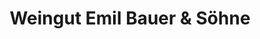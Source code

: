---
title: "Weingut Emil Bauer & Söhne"
url: /landau-in-der-pfalz/weingut-emil-bauer-und-soehne/
shop: Spirituosen
---